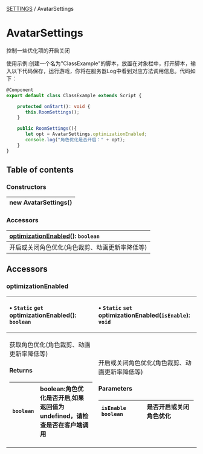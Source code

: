 [SETTINGS](../groups/Core.SETTINGS.md) / AvatarSettings

# AvatarSettings <Badge type="tip" text="Class" /> <Score text="AvatarSettings" />

<p class="content-big">

控制一些优化项的开启关闭

</p>

<p style="font-size: 14px;">

使用示例:创建一个名为"ClassExample"的脚本，放置在对象栏中，打开脚本，输入以下代码保存，运行游戏，你将在服务器Log中看到对应方法调用信息。代码如下：

</p>

```ts
@Component
export default class ClassExample extends Script {

    protected onStart(): void {
       this.RoomSettings();
    }

    public RoomSettings(){
       let opt = AvatarSettings.optimizationEnabled;
       console.log("角色优化是否开启：" + opt);
    }
}
```

## Table of contents

### Constructors <Score text="Constructors" /> 
| **new AvatarSettings**()  |
| :----- |

### Accessors <Score text="Accessors" /> 
| **[optimizationEnabled](mw.AvatarSettings.md#optimizationenabled)**(): `boolean`  |
| :-----|
| 开启或关闭角色优化(角色裁剪、动画更新率降低等)|

## Accessors

### optimizationEnabled <Score text="optimizationEnabled" /> 

<table class="get-set-table">
<thead><tr>
<th style="text-align: left">

• `Static` `get` **optimizationEnabled**(): `boolean` <Badge type="tip" text="client" />

</th>
<th style="text-align: left">

• `Static` `set` **optimizationEnabled**(`isEnable`): `void` <Badge type="tip" text="client" />

</th>
</tr></thead>
<tbody><tr>
<td style="text-align: left">


获取角色优化(角色裁剪、动画更新率降低等)


#### Returns

| `boolean` | boolean:角色优化是否开启,如果返回值为undefined，请检查是否在客户端调用 |
| :------ | :------ |


</td>
<td style="text-align: left">


开启或关闭角色优化(角色裁剪、动画更新率降低等)


#### Parameters

| `isEnable` `boolean` | 是否开启或关闭角色优化 |
| :------ | :------ |


</td>
</tr></tbody>
</table>

